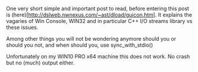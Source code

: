 One very short simple and important post to read, before entering this post is (here)[http://dslweb.nwnexus.com/~ast/dload/guicon.htm]. It explains the vagaries of Win Console, WIN32 and in particular C++ I/O streams library vs these issues.

Among other things you will not be wondering anymore should you or should you not, and when should you, use sync_with_stdio()

Unfortunately on my WIN10 PRO x64 machine this does not work. No crash but no (much) output either.
